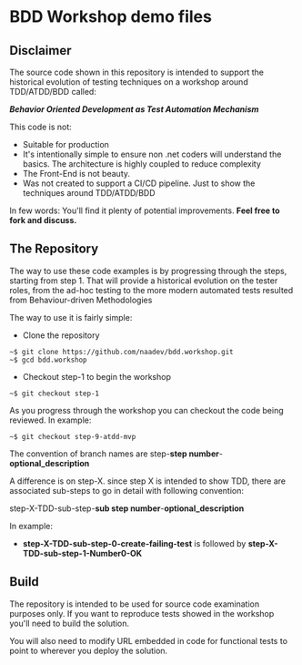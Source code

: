 # BDD Workshop demo files

## Disclaimer

The source code shown in this repository is intended to support the historical evolution of testing techniques on a workshop around TDD/ATDD/BDD called:

***Behavior Oriented Development as Test Automation Mechanism***

This code is not:

* Suitable for production
* It's intentionally simple to ensure non .net coders will understand the basics. The architecture is highly coupled to reduce complexity
* The Front-End is not beauty.
* Was not created to support a CI/CD pipeline. Just to show the techniques around TDD/ATDD/BDD

In few words: You'll find it plenty of potential improvements. **Feel free to fork and discuss.**

## The Repository

The way to use these code examples is by progressing through the steps, starting from step 1. That will provide a historical evolution on the tester roles, from the ad-hoc testing to the more modern automated tests resulted from Behaviour-driven Methodologies

The way to use it is fairly simple:

- Clone the repository

```console
~$ git clone https://github.com/naadev/bdd.workshop.git 
~$ gcd bdd.workshop 
```

- Checkout step-1 to begin the workshop

```console
~$ git checkout step-1
```
As you progress through the workshop you can checkout the code being reviewed. In example:


```console
~$ git checkout step-9-atdd-mvp
```

The convention of branch names are step-**step number**-**optional_description**

A difference is on step-X. since step X is intended to show TDD, there are associated sub-steps to go in detail with following convention: 

step-X-TDD-sub-step-**sub step number**-**optional_description**

In example:
- **step-X-TDD-sub-step-0-create-failing-test** is followed by **step-X-TDD-sub-step-1-Number0-OK**

## Build

The repository is intended to be used for source code examination purposes only. If you want to reproduce tests showed in the workshop you'll need to build the solution.

You will also need to modify URL embedded in code for functional tests to point to wherever you deploy the solution.
